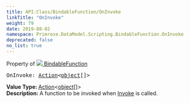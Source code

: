 ```yaml
---
title: API:Class/BindableFunction/OnInvoke
linkTitle: "OnInvoke"
weight: 79
date: 2019-08-02
namespace: Primrose.DataModel.Scripting.BindableFunction.OnInvoke
deprecated: false
no_list: true
---
```

Property of <a href="/docs/api-reference/Class/BindableFunction"><img src="/icons/silk/method.png"/>&nbsp;BindableFunction</a>
<pre class="method-declaration">
OnInvoke: <a class="type" href="/docs/api-reference/System/Action">Action</a><<span><a class="type" href="/docs/api-reference/System/object">object</a>[]</span>></pre>
<b>Value Type: </b>
<a class="type" href="/docs/api-reference/System/Action">Action</a><<span><a class="type" href="/docs/api-reference/System/object">object</a>[]</span>>
<br/>
<b>Description: </b>
A function to be invoked when <a href="/docs/api-reference/Class/BindableFunction/Invoke" >Invoke</a> is called.

